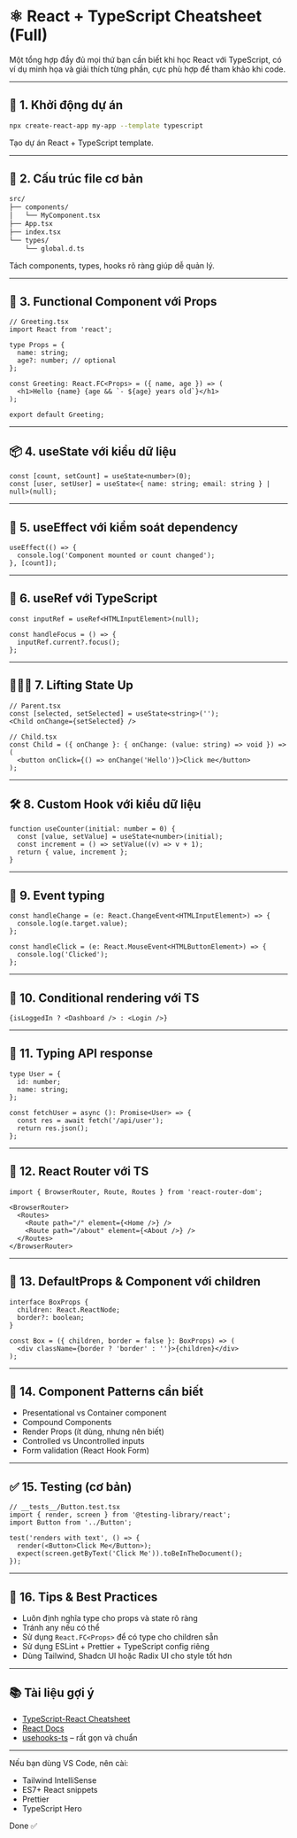 # ⚛️ React + TypeScript Cheatsheet (Full)

Một tổng hợp đầy đủ mọi thứ bạn cần biết khi học React với TypeScript, có ví dụ minh họa và giải thích từng phần, cực phù hợp để tham khảo khi code.

---

## 🔰 1. **Khởi động dự án**

```bash
npx create-react-app my-app --template typescript
```

Tạo dự án React + TypeScript template.

---

## 📁 2. **Cấu trúc file cơ bản**

```txt
src/
├── components/
│   └── MyComponent.tsx
├── App.tsx
├── index.tsx
└── types/
    └── global.d.ts
```

Tách components, types, hooks rõ ràng giúp dễ quản lý.

---

## 🧱 3. **Functional Component với Props**

```tsx
// Greeting.tsx
import React from 'react';

type Props = {
  name: string;
  age?: number; // optional
};

const Greeting: React.FC<Props> = ({ name, age }) => (
  <h1>Hello {name} {age && `- ${age} years old`}</h1>
);

export default Greeting;
```

---

## 📦 4. **useState với kiểu dữ liệu**

```tsx
const [count, setCount] = useState<number>(0);
const [user, setUser] = useState<{ name: string; email: string } | null>(null);
```

---

## 🔁 5. **useEffect với kiểm soát dependency**

```tsx
useEffect(() => {
  console.log('Component mounted or count changed');
}, [count]);
```

---

## 🧩 6. **useRef với TypeScript**

```tsx
const inputRef = useRef<HTMLInputElement>(null);

const handleFocus = () => {
  inputRef.current?.focus();
};
```

---

## 🧑‍🤝‍🧑 7. **Lifting State Up**

```tsx
// Parent.tsx
const [selected, setSelected] = useState<string>('');
<Child onChange={setSelected} />

// Child.tsx
const Child = ({ onChange }: { onChange: (value: string) => void }) => (
  <button onClick={() => onChange('Hello')}>Click me</button>
);
```

---

## 🛠 8. **Custom Hook với kiểu dữ liệu**

```tsx
function useCounter(initial: number = 0) {
  const [value, setValue] = useState<number>(initial);
  const increment = () => setValue((v) => v + 1);
  return { value, increment };
}
```

---

## 🧾 9. **Event typing**

```tsx
const handleChange = (e: React.ChangeEvent<HTMLInputElement>) => {
  console.log(e.target.value);
};

const handleClick = (e: React.MouseEvent<HTMLButtonElement>) => {
  console.log('Clicked');
};
```

---

## 🧱 10. **Conditional rendering với TS**

```tsx
{isLoggedIn ? <Dashboard /> : <Login />}
```

---

## 🧪 11. **Typing API response**

```tsx
type User = {
  id: number;
  name: string;
};

const fetchUser = async (): Promise<User> => {
  const res = await fetch('/api/user');
  return res.json();
};
```

---

## 🧭 12. **React Router với TS**

```tsx
import { BrowserRouter, Route, Routes } from 'react-router-dom';

<BrowserRouter>
  <Routes>
    <Route path="/" element={<Home />} />
    <Route path="/about" element={<About />} />
  </Routes>
</BrowserRouter>
```

---

## 🧼 13. **DefaultProps & Component với children**

```tsx
interface BoxProps {
  children: React.ReactNode;
  border?: boolean;
}

const Box = ({ children, border = false }: BoxProps) => (
  <div className={border ? 'border' : ''}>{children}</div>
);
```

---

## 🧱 14. **Component Patterns cần biết**

* Presentational vs Container component
* Compound Components
* Render Props (ít dùng, nhưng nên biết)
* Controlled vs Uncontrolled inputs
* Form validation (React Hook Form)

---

## ✅ 15. **Testing (cơ bản)**

```tsx
// __tests__/Button.test.tsx
import { render, screen } from '@testing-library/react';
import Button from '../Button';

test('renders with text', () => {
  render(<Button>Click Me</Button>);
  expect(screen.getByText('Click Me')).toBeInTheDocument();
});
```

---

## 🧠 16. **Tips & Best Practices**

* Luôn định nghĩa type cho props và state rõ ràng
* Tránh any nếu có thể
* Sử dụng `React.FC<Props>` để có type cho children sẵn
* Sử dụng ESLint + Prettier + TypeScript config riêng
* Dùng Tailwind, Shadcn UI hoặc Radix UI cho style tốt hơn

---

## 📚 Tài liệu gợi ý

* [TypeScript-React Cheatsheet](https://react-typescript-cheatsheet.netlify.app/)
* [React Docs](https://react.dev)
* [usehooks-ts](https://usehooks-ts.com/) – rất gọn và chuẩn

---

Nếu bạn dùng VS Code, nên cài:

* Tailwind IntelliSense
* ES7+ React snippets
* Prettier
* TypeScript Hero

Done ✅
